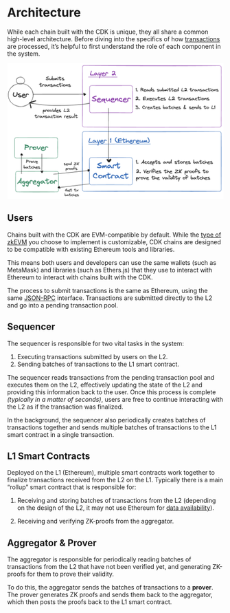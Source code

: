 # Architecture

While each chain built with the CDK is unique, they all share a common high-level architecture. Before diving into the specifics of how [transactions](./transaction-lifecycle.md) are processed, it&rsquo;s helpful to first understand the role of each component in the system.

![CDK Architecture](../../img/cdk/architecture-overview.png)

## Users

Chains built with the CDK are EVM-compatible by default. While the [type of zkEVM](https://docs.polygon.technology/cdk/architecture/type-1-prover/intro-t1-prover/#type-definitions) you choose to implement is customizable, CDK chains are designed to be compatible with existing Ethereum tools and libraries.

This means both users and developers can use the same wallets (such as MetaMask) and libraries (such as Ethers.js) that they use to interact with Ethereum to interact with chains built with the CDK.

The process to submit transactions is the same as Ethereum, using the same [JSON-RPC](https://ethereum.org/en/developers/docs/apis/json-rpc/) interface. Transactions are submitted directly to the L2 and go into a pending transaction pool.

## Sequencer

The sequencer is responsible for two vital tasks in the system:

1. Executing transactions submitted by users on the L2.
2. Sending batches of transactions to the L1 smart contract.

The sequencer reads transactions from the pending transaction pool and executes them on the L2, effectively updating the state of the L2 and providing this information back to the user. Once this process is complete _(typically in a matter of seconds)_, users are free to continue interacting with the L2 as if the transaction was finalized.

In the background, the sequencer also periodically creates batches of transactions together and sends multiple batches of transactions to the L1 smart contract in a single transaction.

## L1 Smart Contracts

Deployed on the L1 (Ethereum), multiple smart contracts work together to finalize transactions received from the L2 on the L1. Typically there is a main &ldquo;rollup&rdquo; smart contract that is responsible for:

1. Receiving and storing batches of transactions from the L2 (depending on the design of the L2, it may not use Ethereum for [data availability](https://docs.polygon.technology/cdk/glossary/#data-availability)).

2. Receiving and verifying ZK-proofs from the aggregator.

## Aggregator & Prover

The aggregator is responsible for periodically reading batches of transactions from the L2 that have not been verified yet, and generating ZK-proofs for them to prove their validity.

To do this, the aggregator sends the batches of transactions to a **prover**. The prover generates ZK proofs and sends them back to the aggregator, which then posts the proofs back to the L1 smart contract.
